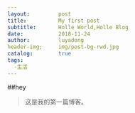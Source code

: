```yaml
---
layout:         post
title:          My first post
subtitle:       Holle World,Holle Blog
date:           2018-11-24
author:         luyadong
header-img;     img/post-bg-rwd.jpg
catalog:        true
tags:
  -生活
---
```


##hey
>这是我的第一篇博客。
